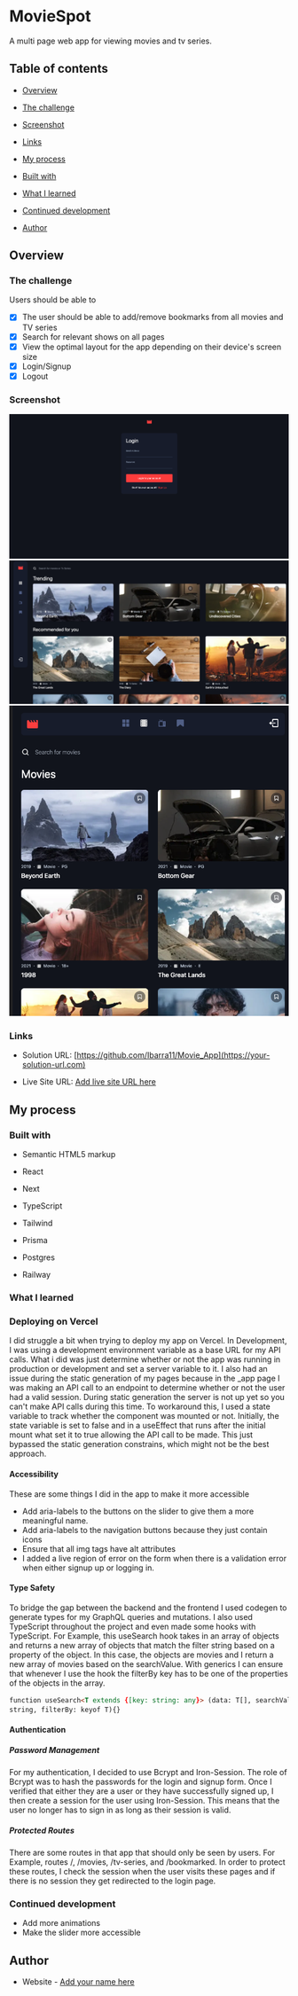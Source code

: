 # MovieSpot

A multi page web app for viewing movies and tv series.

## Table of contents

- [Overview](#overview)

- [The challenge](#the-challenge)

- [Screenshot](#screenshot)

- [Links](#links)

- [My process](#my-process)

- [Built with](#built-with)

- [What I learned](#what-i-learned)

- [Continued development](#continued-development)

- [Author](#author)

## Overview

### The challenge

Users should be able to

- [x] The user should be able to add/remove bookmarks from all movies and TV series
- [x] Search for relevant shows on all pages
- [x] View the optimal layout for the app depending on their device's screen size
- [x] Login/Signup
- [x] Logout

### Screenshot

![login page](/screenshots/login.png)
![home page](/screenshots/home.png)
![movies page](/screenshots/movies.png)

### Links

- Solution URL: [https://github.com/Ibarra11/Movie_App](https://your-solution-url.com)

- Live Site URL: [Add live site URL here](https://your-live-site-url.com)

## My process

### Built with

- Semantic HTML5 markup

- React

- Next

- TypeScript

- Tailwind

- Prisma

- Postgres

- Railway

### What I learned

### Deploying on Vercel

I did struggle a bit when trying to deploy my app on Vercel. In Development, I was using a development environment variable as a base URL for my API calls. What i did was just determine whether or not the app was running in production or development and set a server variable to it. I also had an issue during the static generation of my pages because in the \_app page I was making an API call to an endpoint to determine whether or not the user had a valid session. During static generation the server is not up yet so you can't make API calls during this time. To workaround this, I used a state variable to track whether the component was mounted or not. Initially, the state variable is set to false and in a useEffect that runs after the initial mount what set it to true allowing the API call to be made. This just bypassed the static generation constrains, which might not be the best approach.

#### Accessibility

These are some things I did in the app to make it more accessible

- Add aria-labels to the buttons on the slider to give them a more meaningful name.
- Add aria-labels to the navigation buttons because they just contain icons
- Ensure that all img tags have alt attributes
- I added a live region of error on the form when there is a validation error when either signup up or logging in.

#### Type Safety

To bridge the gap between the backend and the frontend I used codegen to generate types for my GraphQL queries and mutations. I also used TypeScript throughout the project and even made some hooks with TypeScript.
For Example, this useSearch hook takes in an array of objects and returns a new array of objects that match the filter string based on a property of the object. In this case, the objects are movies and I return a new array of movies based on the searchValue. With generics I can ensure that whenever I use the hook the filterBy key has to be one of the properties of the objects in the array.

```html
function useSearch<T extends {[key: string: any}> (data: T[], searchValue:
string, filterBy: keyof T){}
```

#### Authentication

##### Password Management

For my authentication, I decided to use Bcrypt and Iron-Session. The role of Bcrypt was to hash the passwords for the login and signup form. Once I verified that either they are a user or they have successfully signed up, I then create a session for the user using Iron-Session. This means that the user no longer has to sign in as long as their session is valid.

##### Protected Routes

There are some routes in that app that should only be seen by users. For Example, routes /, /movies, /tv-series, and /bookmarked. In order to protect these routes, I check the session when the user visits these pages and if there is no session they get redirected to the login page.

### Continued development

- Add more animations
- Make the slider more accessible

## Author

- Website - [Add your name here](https://www.your-site.com)
